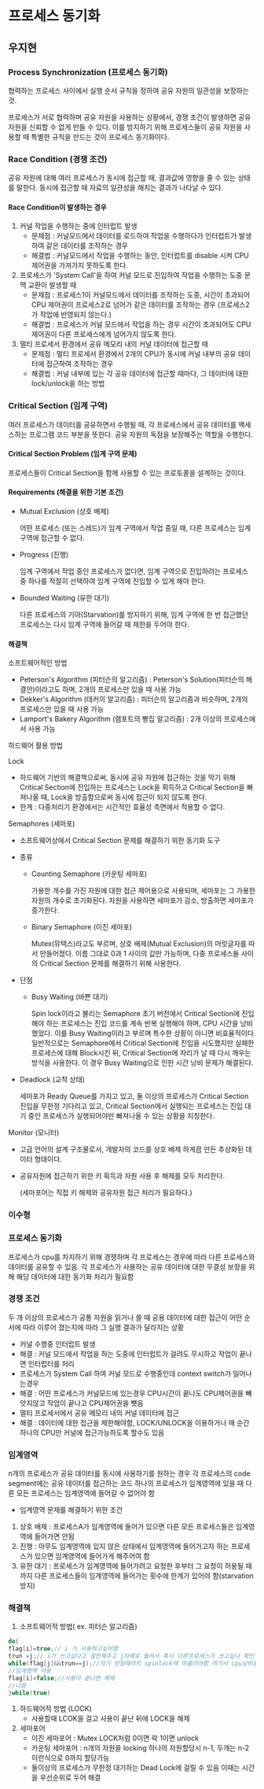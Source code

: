# 프로세스 동기화

## 우지현

### Process Synchronization (프로세스 동기화)

협력하는 프로세스 사이에서 실행 순서 규칙을 정하여 공유 자원의 일관성을 보장하는 것.

프로세스가 서로 협력하며 공유 자원을 사용하는 상황에서, 경쟁 조건이 발생하면 공유 자원을 신뢰할 수 없게 만들 수 있다. 이를 방지하기 위해 프로세스들이 공유 자원을 사용할 때 특별한 규칙을 만드는 것이 프로세스 동기화이다.

### Race Condition (경쟁 조건)

공유 자원에 대해 여러 프로세스가 동시에 접근할 때, 결과값에 영향을 줄 수 있는 상태를 말한다. 동시에 접근할 때 자료의 일관성을 해치는 결과가 나타날 수 있다.

#### Race Condition이 발생하는 경우

1. 커널 작업을 수행하는 중에 인터럽트 발생
   - 문제점 : 커널모드에서 데이터를 로드하여 작업을 수행하다가 인터럽트가 발생하여 같은 데이터를 조작하는 경우
   - 해결법 : 커널모드에서 작업을 수행하는 동안, 인터럽트를 disable 시켜 CPU 제어권을 가져가지 못하도록 한다.
2. 프로세스가 'System Call'을 하여 커널 모드로 진입하여 작업을 수행하는 도중 문맥 교환이 발생할 때
   - 문제점 : 프로세스1이 커널모드에서 데이터를 조작하는 도중, 시간이 초과되어 CPU 제어권이 프로세스2로 넘어가 같은 데이터를 조작하는 경우 (프로세스2가 작업에 반영되지 않는다.)
   - 해결법 : 프로세스가 커널 모드에서 작업을 하는 경우 시간이 초과되어도 CPU 제어권이 다른 프로세스에게 넘어가지 않도록 한다.
3. 멀티 프로세서 환경에서 공유 메모리 내의 커널 데이터에 접근할 때
   - 문제점 : 멀티 프로세서 환경에서 2개의 CPU가 동시에 커널 내부의 공유 데이터에 접근하여 조작하는 경우
   - 해결법 : 커널 내부에 있는 각 공유 데이터에 접근할 때마다, 그 데이터에 대한 lock/unlock을 하는 방법

### Critical Section (임계 구역)

여러 프로세스가 데이터를 공유하면서 수행될 때, 각 프로세스에서 공유 데이터를 액세스하는 프로그램 코드 부분을 뜻한다. 공유 자원의 독점을 보장해주는 역할을 수행한다.

#### Critical Section Problem (임계 구역 문제)

프로세스들이 Critical Section을 함께 사용할 수 있는 프로토콜을 설계하는 것이다.

#### Requirements (해결을 위한 기본 조건)

- Mutual Exclusion (상호 배제)

  어떤 프로세스 (또는 스레드)가 임계 구역에서 작업 중일 때, 다른 프로세스는 임계 구역에 접근할 수 없다.

- Progress (진행)

  임계 구역에서 작업 중인 프로세스가 없다면, 임계 구역으로 진입하려는 프로세스 중 하나를 적절히 선택하여 임계 구역에 진입할 수 있게 해야 한다.

- Bounded Waiting (유한 대기)

  다른 프로세스의 기아(Starvation)를 방지하기 위해, 임계 구역에 한 번 접근했던 프로세스는 다시 임계 구역에 들어갈 때 제한을 두어야 한다.

#### 해결책

소프트웨어적인 방법

- Peterson's Algorithm (피터슨의 알고리즘) : Peterson's Solution(피터슨의 해결안)이라고도 하며, 2개의 프로세스만 있을 때 사용 가능
- Dekker's Algorithm (데커의 알고리즘) : 피터슨의 알고리즘과 비슷하며, 2개의 프로세스만 있을 때 사용 가능
- Lamport's Bakery Algorithm (램포트의 빵집 알고리즘) : 2개 이상의 프로세스에서 사용 가능

하드웨어 활용 방법

Lock

- 하드웨어 기반의 해결책으로써, 동시에 공유 자원에 접근하는 것을 막기 위해 Critical Section에 진입하는 프로세스는 Lock을 획득하고 Critical Section을 빠져나올 때, Lock을 방출함으로써 동시에 접근이 되지 않도록 한다.
- 한계 : 다중처리기 환경에서는 시간적인 효율성 측면에서 적용할 수 없다.

Semaphores (세마포)

- 소프트웨어상에서 Critical Section 문제를 해결하기 위한 동기화 도구

- 종류

  - Counting Semaphore (카운팅 세마포)

    가용한 개수를 가진 자원에 대한 접근 제어용으로 사용되며, 세마포는 그 가용한 자원의 개수로 초기화된다. 자원을 사용하면 세마포가 감소, 방출하면 세마포가 증가한다.

  - Binary Semaphore (이진 세마포)

    Mutex(뮤텍스)라고도 부르며, 상호 배제(Mutual Exclusion)의 머릿글자를 따서 만들어졌다. 이름 그대로 0과 1 사이의 값만 가능하며, 다중 프로세스들 사이의 Critical Section 문제를 해결하기 위해 사용한다.

- 단점

  - Busy Waiting (바쁜 대기)

    Spin lock이라고 불리는 Semaphore 초기 버전에서 Critical Section에 진입해야 하는 프로세스는 진입 코드를 계속 반복 실행해야 하며, CPU 시간을 낭비했었다. 이를 Busy Waiting이라고 부르며 특수한 상황이 아니면 비효율적이다. 일반적으로는 Semaphore에서 Critical Section에 진입을 시도했지만 실패한 프로세스에 대해 Block시킨 뒤, Critical Section에 자리가 날 때 다시 깨우는 방식을 사용한다. 이 경우 Busy Waiting으로 인한 시간 낭비 문제가 해결된다.

- Deadlock (교착 상태)

  세마포가 Ready Queue를 가지고 있고, 둘 이상의 프로세스가 Critical Section 진입을 무한정 기다리고 있고, Critical Section에서 실행되는 프로세스는 진입 대기 중인 프로세스가 실행되어야만 빠져나올 수 있는 상황을 지칭한다.

Monitor (모니터)

- 고급 언어의 설계 구조물로서, 개발자의 코드를 상호 배제 하게끔 만든 추상화된 데이터 형태이다.

- 공유자원에 접근하기 위한 키 획득과 자원 사용 후 해제를 모두 처리한다.

  (세마포어는 직접 키 해제와 공유자원 접근 처리가 필요하다.)


### 이수형

### 프로세스 동기화

프로세스가 cpu를 차지하기 위해 경쟁하며 각 프로세스는 경우에 따라 다른 프로세스와 데이터를 공유할 수 있음.
각 프로세스가 사용하는 공유 데이터에 대한 무결성 보장을 위해 해당 데이터에 대한 동기화 처리가 필요함

### 경쟁 조건

두 개 이상의 프로세스가 공통 자원을 읽거나 쓸 때 공용 데이터에 대한 접근이 어떤 순서에 따라 이루어 졌는지에 따라 그 실행 결과가 달라지는 상황

- 커널 수행중 인터럽트 발생
- 해결 : 커널 모드에서 작업을 하는 도중에 인터럽트가 걸려도 무시하고 작업이 끝나면 인터럽터를 처리
- 프로세스가 System Call 하여 커널 모드로 수행중인데 context switch가 일어나는경우
- 해결 : 어떤 프로세스가 커널모드에 있는경우 CPU시간이 끝나도 CPU제어권을 빼앗지않고 작업이 끝나고 CPU제어권을 뺏음
- 멀티 프로세서에서 공유 메모리 내의 커널 데이터에 접근
- 해결 : 데이터에 대한 접근을 제한해야함, LOCK/UNLOCK을 이용하거나 매 순간 하나의 CPU만 커널에 접근가능하도록 할수도 있음

### 임계영역

n개의 프로세스가 공유 데이터를 동시에 사용하기를 원하는 경우 각 프로세스의 code segment에는 공유 데이터를 접근하는 코드
하나의 프로세스가 임계영역에 있을 때 다른 모든 프로세스는 임계영역에 들어갈 수 없어야 함

- 임계영역 문제를 해결하기 위한 조건
1. 상호 배제 : 프로세스A가 임계영역에 들어가 있으면 다른 모든 프로세스들은 임계영역에 들어가면 안됨
2. 진행 : 아무도 임계영역에 있지 않은 상태에서 임계영역에 들어가고자 하는 프로세스가 있으면 임계영역에 들어가게 해주어여 함
3. 유한 대기 : 프로세스가 임계영역에 들어가려고 요청한 후부터 그 요청이 허용될 때까지 다른 프로세스들이 임계영역에 들어가는 횟수에 한계가 있어야 함(starvation 방지)

### 해결책

1. 소프트웨어적 방법( ex. 피터슨 알고리즘)

```java
do{
flag[i]=true;// i 가 사용하고싶어함
trun =j;// i가 쓰고싶다고 설언해주고 j차례로 돌려서 혹시 다른프로세스가 쓰고싶나 확인
while(flag[j]&&trun==j);//자기 턴일때까지 spinlock에 머물러야함 여기서 cpu낭비를함
//임계영역 사용
flag[i]=false;//사용이 끝나면 해제
//나옴
}while(true)
```

1. 하드웨어적 방법 (LOCK)
    - 사용할때 LCOK을 걸고 사용이 끝난 뒤에 LOCK을 해제
2. 세마포어
    - 이진 세마포어 : Mutex LOCK처럼 0이면 락 1이면 unlock
    - 카운팅 세마포어 : n개의 자원을 locking 하나의 자원할당시 n-1, 두개는 n-2 이런식으로 0까지 할당가능
    - 둘이상의 프로세스가 무한정 대기하는 Dead Lock에 걸릴 수 있음 이때는 시간을 우선순위로 두어 해결
